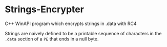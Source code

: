 # Strings-Encrypter
C++ WinAPI program which encrypts strings in .data with RC4

Strings are naively defined to be a printable sequence of characters in the `.data` section of a `PE` that ends in a null byte.
